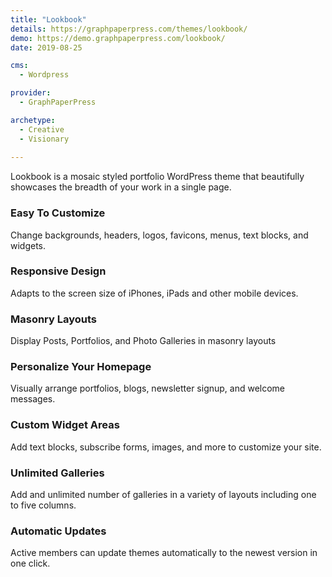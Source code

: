 ```yaml
---
title: "Lookbook"
details: https://graphpaperpress.com/themes/lookbook/
demo: https://demo.graphpaperpress.com/lookbook/
date: 2019-08-25

cms: 
  - Wordpress

provider: 
  - GraphPaperPress

archetype:
  - Creative
  - Visionary
  
---
```


Lookbook is a mosaic styled portfolio WordPress theme that beautifully showcases the breadth of your work in a single page.

### Easy To Customize

Change backgrounds, headers, logos, favicons, menus, text blocks, and widgets.

### Responsive Design

Adapts to the screen size of iPhones, iPads and other mobile devices.

### Masonry Layouts

Display Posts, Portfolios, and Photo Galleries in masonry layouts

### Personalize Your Homepage

Visually arrange portfolios, blogs, newsletter signup, and welcome messages.

### Custom Widget Areas

Add text blocks, subscribe forms, images, and more to customize your site.

### Unlimited Galleries

Add and unlimited number of galleries in a variety of layouts including one to five columns.

### Automatic Updates

Active members can update themes automatically to the newest version in one click.

